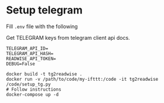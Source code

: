 # Setup telegram

Fill `.env` file with the following

Get TELEGRAM keys from telegram client api docs.
```env
TELEGRAM_API_ID=
TELEGRAM_API_HASH=
READWISE_API_TOKEN=
DEBUG=False
```

```shell
docker build -t tg2readwise .
docker run -v /path/to/code/my-ifttt:/code -it tg2readwise /code/setup_tg.py
# Follow instructions
docker-compose up -d
```
